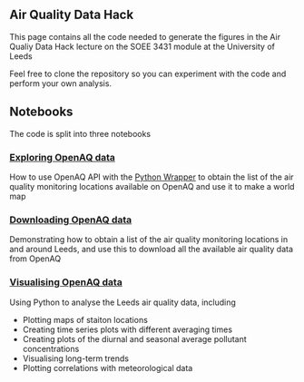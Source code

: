 ## Air Quality Data Hack

This page contains all the code needed to generate the figures in the Air Qualiy Data Hack lecture on the SOEE 3431 module at the University of Leeds

Feel free to clone the repository so you can experiment with the code and perform your own analysis.

## Notebooks
The code is split into three notebooks

### [Exploring OpenAQ data](https://github.com/bjsilver/aq_data_hack/blob/master/explore_openaq_data.ipynb)
How to use OpenAQ API with the [Python Wrapper](https://github.com/openaq/openaq-python) to obtain the list of the air quality monitoring locations available on OpenAQ and use it to make a world map

### [Downloading OpenAQ data](https://github.com/bjsilver/aq_data_hack/blob/master/download_openaq_leeds.ipynb)
Demonstrating how to obtain a list of the air quality monitoring locations in and around Leeds, and use this to download all the available air quality data from OpenAQ

### [Visualising OpenAQ data](https://github.com/bjsilver/aq_data_hack/blob/master/visualise_openaq_data.ipynb)
Using Python to analyse the Leeds air quality data, including
* Plotting maps of staiton locations
* Creating time series plots with different averaging times
* Creating plots of the diurnal and seasonal average pollutant concentrations
* Visualising long-term trends
* Plotting correlations with meteorological data
